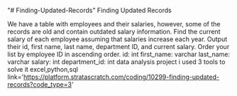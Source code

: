 "# Finding-Updated-Records" 
Finding Updated Records


We have a table with employees and their salaries, however, some of the records are old and contain outdated salary information. Find the current salary of each employee assuming that salaries increase each year. Output their id, first name, last name, department ID, and current salary. Order your list by employee ID in ascending order.
id:
int
first_name:
varchar
last_name:
varchar
salary:
int
department_id:
int
data analysis project i used 3 tools to solve it excel,python,sql
link='https://platform.stratascratch.com/coding/10299-finding-updated-records?code_type=3'